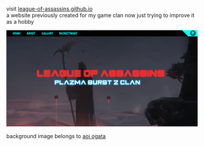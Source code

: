 visit [league-of-assassins.github.io](https://league-of-assassins.github.io/)  
a website previously created for my game clan now just trying to improve it as a hobby

![](/img/site-preview.png)

background image belongs to [aoi ogata](https://www.artstation.com/aoiogata)
